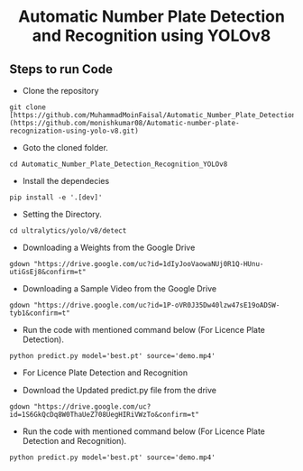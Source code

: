 <H1 align="center">Automatic Number Plate Detection and Recognition using YOLOv8</H1>


## Steps to run Code

- Clone the repository
```
git clone [https://github.com/MuhammadMoinFaisal/Automatic_Number_Plate_Detection_Recognition_YOLOv8.git](https://github.com/monishkumar08/Automatic-number-plate-recognization-using-yolo-v8.git)
```
- Goto the cloned folder.
```
cd Automatic_Number_Plate_Detection_Recognition_YOLOv8
```
- Install the dependecies
```
pip install -e '.[dev]'

```

- Setting the Directory.
```
cd ultralytics/yolo/v8/detect
```


- Downloading a Weights from the Google Drive
```
gdown "https://drive.google.com/uc?id=1dIyJooVaowaNUj0R1Q-HUnu-utiGsEj8&confirm=t"
```
- Downloading a Sample Video from the Google Drive
```
gdown "https://drive.google.com/uc?id=1P-oVR0J35Dw40lzw47sE19oADSW-tyb1&confirm=t"

```
- Run the code with mentioned command below (For Licence Plate Detection).
```
python predict.py model='best.pt' source='demo.mp4'
```

- For Licence Plate Detection and Recognition

- Download the Updated predict.py file from the drive
```
gdown "https://drive.google.com/uc?id=1S6GkQcDq8W0ThaUeZ708UegHIRiVWzTo&confirm=t"
```
- Run the code with mentioned command below (For Licence Plate Detection and Recognition).
```
python predict.py model='best.pt' source='demo.mp4'

